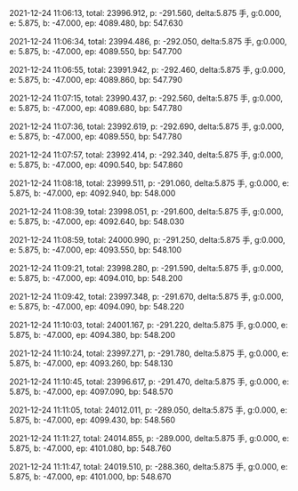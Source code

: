 2021-12-24 11:06:13, total: 23996.912, p: -291.560, delta:5.875 手, g:0.000, e: 5.875, b: -47.000, ep: 4089.480, bp: 547.630

2021-12-24 11:06:34, total: 23994.486, p: -292.050, delta:5.875 手, g:0.000, e: 5.875, b: -47.000, ep: 4089.550, bp: 547.700

2021-12-24 11:06:55, total: 23991.942, p: -292.460, delta:5.875 手, g:0.000, e: 5.875, b: -47.000, ep: 4089.860, bp: 547.790

2021-12-24 11:07:15, total: 23990.437, p: -292.560, delta:5.875 手, g:0.000, e: 5.875, b: -47.000, ep: 4089.680, bp: 547.780

2021-12-24 11:07:36, total: 23992.619, p: -292.690, delta:5.875 手, g:0.000, e: 5.875, b: -47.000, ep: 4089.550, bp: 547.780

2021-12-24 11:07:57, total: 23992.414, p: -292.340, delta:5.875 手, g:0.000, e: 5.875, b: -47.000, ep: 4090.540, bp: 547.860

2021-12-24 11:08:18, total: 23999.511, p: -291.060, delta:5.875 手, g:0.000, e: 5.875, b: -47.000, ep: 4092.940, bp: 548.000

2021-12-24 11:08:39, total: 23998.051, p: -291.600, delta:5.875 手, g:0.000, e: 5.875, b: -47.000, ep: 4092.640, bp: 548.030

2021-12-24 11:08:59, total: 24000.990, p: -291.250, delta:5.875 手, g:0.000, e: 5.875, b: -47.000, ep: 4093.550, bp: 548.100

2021-12-24 11:09:21, total: 23998.280, p: -291.590, delta:5.875 手, g:0.000, e: 5.875, b: -47.000, ep: 4094.010, bp: 548.200

2021-12-24 11:09:42, total: 23997.348, p: -291.670, delta:5.875 手, g:0.000, e: 5.875, b: -47.000, ep: 4094.090, bp: 548.220

2021-12-24 11:10:03, total: 24001.167, p: -291.220, delta:5.875 手, g:0.000, e: 5.875, b: -47.000, ep: 4094.380, bp: 548.200

2021-12-24 11:10:24, total: 23997.271, p: -291.780, delta:5.875 手, g:0.000, e: 5.875, b: -47.000, ep: 4093.260, bp: 548.130

2021-12-24 11:10:45, total: 23996.617, p: -291.470, delta:5.875 手, g:0.000, e: 5.875, b: -47.000, ep: 4097.090, bp: 548.570

2021-12-24 11:11:05, total: 24012.011, p: -289.050, delta:5.875 手, g:0.000, e: 5.875, b: -47.000, ep: 4099.430, bp: 548.560

2021-12-24 11:11:27, total: 24014.855, p: -289.000, delta:5.875 手, g:0.000, e: 5.875, b: -47.000, ep: 4101.080, bp: 548.760

2021-12-24 11:11:47, total: 24019.510, p: -288.360, delta:5.875 手, g:0.000, e: 5.875, b: -47.000, ep: 4101.000, bp: 548.670